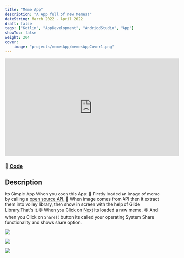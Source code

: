 ```yaml
---
title: "Meme App"
description: "A App full of new Memes!"
dateString: March 2022 - April 2022
draft: false
tags: ["Kotlin", "AppDevelopment", "AndriodStudio", "App"]
showToc: false
weight: 204
cover:
    image: "projects/memesApp/memesAppCover1.png"
--- 
```


<center>
    <iframe width="560" height="315" src="https://youtube.com/embed/FHdfvCnBm8c" title="YouTube video player" frameborder="0"  allowfullscreen></iframe>
</center>




<!-- > Presented in the 4th International and 19th National Conference on Machine and Mechanisms (**iNaCoMM 2019**)

> Published in the **Springer 2019** -->

### 🔗 [Code](https://github.com/awwais/MemesShare)

## Description

Its Simple App When you open this App: 🚀 Firstly loaded an image of meme by calling a [open source API.]() 🚀 When image comes from API then it extract them into volley library, then show in screen with the help of Glide Library.That's it.🕸 When you Click on [Next]() its loaded a new meme.  🕸 And when you Click on `Share()` button its called your operating System Share functionality and shows share option.

![](/projects/search-and-reconnaissance-robot/img1.jpeg)

![](/projects/search-and-reconnaissance-robot/img2.jpeg)

![](/projects/search-and-reconnaissance-robot/img3.jpeg)




